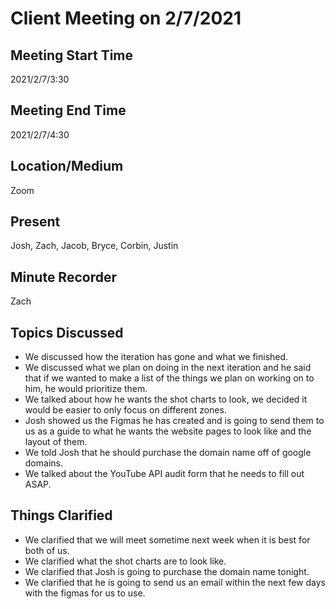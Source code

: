 # Client Meeting on 2/7/2021

## Meeting Start Time

2021/2/7/3:30

## Meeting End Time

2021/2/7/4:30

## Location/Medium

Zoom

## Present

Josh, Zach, Jacob, Bryce, Corbin, Justin

## Minute Recorder

Zach

## Topics Discussed

- We discussed how the iteration has gone and what we finished. 
- We discussed what we plan on doing in the next iteration and he said that if we wanted to make a list of the things we plan on working on to him, he would prioritize them. 
- We talked about how he wants the shot charts to look, we decided it would be easier to only focus on different zones. 
- Josh showed us the Figmas he has created and is going to send them to us as a guide to what he wants the website pages to look like and the layout of them. 
- We told Josh that he should purchase the domain name off of google domains.
- We talked about the YouTube API audit form that he needs to fill out ASAP.  

## Things Clarified

- We clarified that we will meet sometime next week when it is best for both of us. 
- We clarified what the shot charts are to look like. 
- We clarified that Josh is going to purchase the domain name tonight. 
- We clarified that he is going to send us an email within the next few days with the figmas for us to use. 

